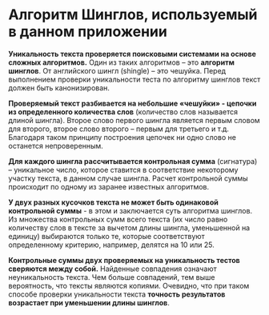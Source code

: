 # Алгоритм Шинглов, используемый в данном приложении
<strong>Уникальность текста проверяется поисковыми системами на основе сложных алгоритмов.</strong> Один из таких алгоритмов – это <strong>алгоритм шинглов</strong>. От английского шингл (shingle) – это чешуйка. Перед выполнением проверки уникальности теста по алгоритму шинглов текст должен быть канонизирован. </p>

<p><strong>Проверяемый текст разбивается на небольшие «чешуйки» - цепочки из определенного количества слов</strong> (количество слов называется длиной шингла). Второе слово первого шингла является первым словом для второго, второе слово второго – первым для третьего и т.д. Благодаря таком принципу построения цепочек ни одно слово не останется непроверенным. </p>

<p><strong>Для каждого шингла рассчитывается контрольная сумма</strong> (сигнатура) – уникальное число, которое ставится в соответствие некоторому участку текста, в данном случае шингла. Расчет контрольной суммы происходит по одному из заранее известных алгоритмов. </p>

<p><strong>У двух разных кусочков текста не может быть одинаковой контрольной суммы</strong> - в этом и заключается суть алгоритма шинглов. Из множества контрольных сумм всего текста (их число равно количеству слов в тексте за вычетом длины шингла, уменьшенной на единицу) выбираются только те, которые соответствуют определенному критерию, например, делятся на 10 или 25. </p>

<p><strong>Контрольные суммы двух проверяемых на уникальность тестов сверяются между собой.</strong> Найденные совпадения означают неуникальность текста. Чем больше совпадений, тем выше вероятность, что тексты являются копиями. Очевидно, что при таком способе проверки уникальности текста <strong>точность результатов возрастает при уменьшении длины шинглов</strong>.
